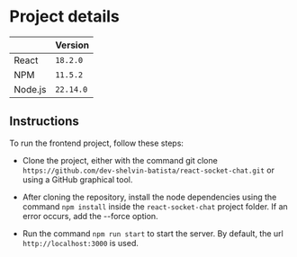 # Project details

|                |Version							|
|----------------|-------------------------------|
|React|`18.2.0`            |
|NPM          |`11.5.2`            |
|Node.js          |`22.14.0`|

## Instructions

To run the frontend project, follow these steps:

- Clone the project, either with the command git clone `https://github.com/dev-shelvin-batista/react-socket-chat.git` or using a GitHub graphical tool.

- After cloning the repository, install the node dependencies using the command `npm install` inside the `react-socket-chat` project folder. If an error occurs, add the --force option.

- Run the command `npm run start` to start the server. By default, the url `http://localhost:3000` is used.